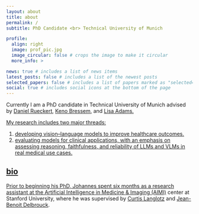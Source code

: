 ```yaml
---
layout: about
title: about
permalink: /
subtitle: PhD Candidate <br> Technical University of Munich

profile:
  align: right
  image: prof_pic.jpg
  image_circular: false # crops the image to make it circular
  more_info: >

news: true # includes a list of news items
latest_posts: false # includes a list of the newest posts
selected_papers: false # includes a list of papers marked as "selected={true}"
social: true # includes social icons at the bottom of the page
---
```


Currently I am a PhD candidate in Technical University of Munich advised by <a href="https://www.professoren.tum.de/en/rueckert-daniel">Daniel Rueckert</a>, <a href="https://www.radiologie.mri.tum.de/en/team/keno_bressem">Keno Bressem</a>, and <a href="https://www.ias.tum.de/ias/adams-lisa/">Lisa Adams.<br>

My research includes two major threads:
1. developing vision–language models to improve healthcare outcomes.
2. evaluating models for clinical applications, with an emphasis on assessing reasoning, faithfulness, and reliability of LLMs and VLMs in real medical use cases.

<div style="margin-top: 30px;"></div>

## bio
Prior to beginning his PhD, Johannes spent six months as a research assistant at the <a href="https://aimi.stanford.edu/">Artificial Intelligence in Medicine & Imaging (AIMI)</a> center at Stanford University, where he was supervised by <a href="https://curtlanglotz.com">Curtis Langlotz</a> and <a href="https://aimi.stanford.edu/people/</jean-benoit-delbrouck-0">Jean-Benoit Delbrouck</a>.

<div style="margin-top: 40px;"></div>
